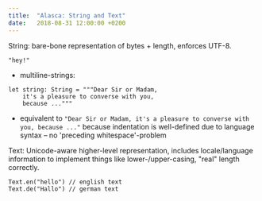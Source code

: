 ```yaml
---
title:  "Alasca: String and Text"
date:   2018-08-31 12:00:00 +0200
---
```


String: bare-bone representation of bytes + length, enforces UTF-8.
```
"hey!"
```

 - multiline-strings:

```
let string: String = """Dear Sir or Madam, 
	it's a pleasure to converse with you, 
	because ..."""
```

 - equivalent to `"Dear Sir or Madam, it's a pleasure to converse with you, because ..."` because indentation is well-defined due to language syntax – no 'preceding whitespace'-problem

Text: Unicode-aware higher-level representation, includes locale/language information to implement things like lower-/upper-casing, "real" length correctly.
```
Text.en("hello") // english text
Text.de("Hallo") // german text
```
